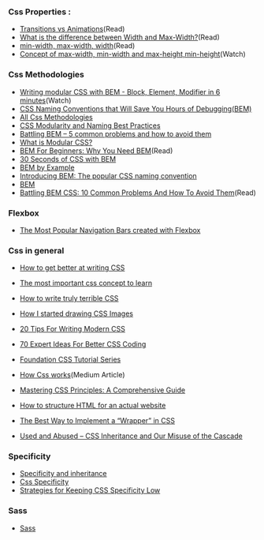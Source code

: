 
### Css Properties :
- [Transitions vs Animations](https://cssanimation.rocks/transition-vs-animation/)(Read)
- [What is the difference between Width and Max-Width?](https://teamtreehouse.com/community/css-question-what-is-the-difference-between-width-and-maxwidth)(Read)
- [min-width, max-width, width](https://stackoverflow.com/questions/15409091/how-to-use-min-width-max-width-and-width-100)(Read)
- [Concept of max-width, min-width and max-height,min-height](https://www.youtube.com/watch?v=cY7u36Mcg5E)(Watch)


### Css Methodologies 
- [Writing modular CSS with BEM - Block, Element, Modifier in 6 minutes](https://www.youtube.com/watch?v=iyR6RXUZFQ8)(Watch)
- [CSS Naming Conventions that Will Save You Hours of Debugging(BEM)](https://medium.freecodecamp.org/css-naming-conventions-that-will-save-you-hours-of-debugging-35cea737d849)
- [All Css Methodologies](https://css-tricks.com/methods-organize-css/)
- [CSS Modularity and Naming Best Practices](https://zurb.createsend.com/campaigns/reports/viewCampaign.aspx?d=y&c=D1DB5D1EACAC32B4&ID=0D958ED040AB0E2F&temp=False&tx=0)
- [Battling BEM – 5 common problems and how to avoid them](https://medium.com/fed-or-dead/battling-bem-5-common-problems-and-how-to-avoid-them-5bbd23dee319)
- [What is Modular CSS?](https://spaceninja.com/2018/09/17/what-is-modular-css/)
- [BEM For Beginners: Why You Need BEM](https://www.smashingmagazine.com/2018/06/bem-for-beginners/)(Read)
- [30 Seconds of CSS with BEM](https://30-seconds.github.io/30-seconds-of-css/#toggle-switch)
- [BEM by Example](https://seesparkbox.com/foundry/bem_by_example)
- [Introducing BEM: The popular CSS naming convention](https://assortment.io/posts/introducing-bem-css-naming-convention)
- [BEM](http://getbem.com/)
- [Battling BEM CSS: 10 Common Problems And How To Avoid Them](https://www.smashingmagazine.com/2016/06/battling-bem-extended-edition-common-problems-and-how-to-avoid-them/)(Read)



### Flexbox
- [The Most Popular Navigation Bars created with Flexbox](https://medium.com/flexbox-and-grids/the-most-popular-navigation-bars-created-with-flexbox-6c0f59f55686)

### Css in general
- [How to get better at writing CSS](https://medium.freecodecamp.org/how-to-get-better-at-writing-css-a1732c32a72f)
- [The most important css concept to learn](https://medium.freecodecamp.org/the-most-important-css-concept-to-learn-8e929c944a19)
- [How to write truly terrible CSS](https://medium.freecodecamp.org/how-to-write-truly-terrible-css-214c26c6f729)
- [How I started drawing CSS Images](https://blog.prototypr.io/how-i-started-drawing-css-images-3fd878675c89)
- [20 Tips For Writing Modern CSS](https://tutorialzine.com/2016/08/20-protips-for-writing-modern-css)
- [70 Expert Ideas For Better CSS Coding](https://hackhands.com/70-Expert-Ideas-For-Better-CSS-Coding/)
- [Foundation CSS Tutorial Series ](https://www.youtube.com/results?search_query=Foundation+CSS+Tutorial+Series+)
- [How Css works](https://blog.logrocket.com/@benjamin.d.johnson)(Medium Article)
- [Mastering CSS Principles: A Comprehensive Guide](https://www.smashingmagazine.com/mastering-css-principles-comprehensive-reference-guide/)
- [How to structure HTML for an actual website](https://zellwk.com/blog/html-structure/)

- [The Best Way to Implement a “Wrapper” in CSS](https://css-tricks.com/best-way-implement-wrapper-css/)

- [Used and Abused – CSS Inheritance and Our Misuse of the Cascade](https://www.phase2technology.com/blog/used-and-abused-css-inheritance-and-our-misuse-cascade)


### Specificity
- [Specificity and inheritance](https://codeburst.io/2-key-css-tips-and-tricks-every-designer-should-master-84650113a416)
- [Css Specificity](https://www.smashingmagazine.com/2007/07/css-specificity-things-you-should-know/)
- [Strategies for Keeping CSS Specificity Low](https://css-tricks.com/strategies-keeping-css-specificity-low/)

### Sass
- [Sass](http://thesassway.com/)




